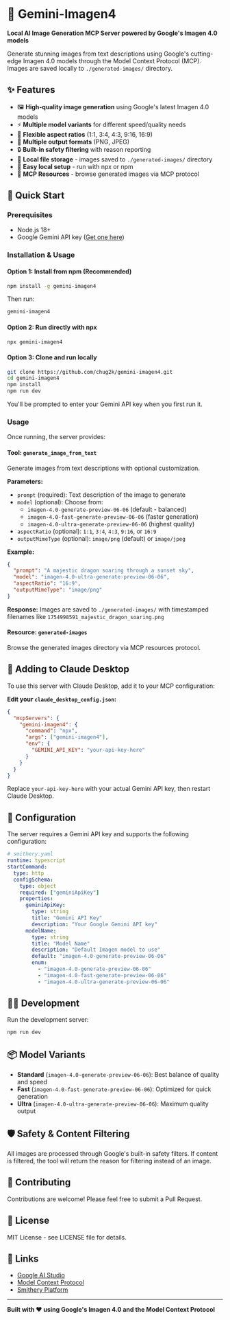 # 🎨 Gemini-Imagen4

**Local AI Image Generation MCP Server powered by Google's Imagen 4.0 models**

Generate stunning images from text descriptions using Google's cutting-edge Imagen 4.0 models through the Model Context Protocol (MCP). Images are saved locally to `./generated-images/` directory.

## ✨ Features

- 🖼️ **High-quality image generation** using Google's latest Imagen 4.0 models
- ⚡ **Multiple model variants** for different speed/quality needs
- 🎯 **Flexible aspect ratios** (1:1, 3:4, 4:3, 9:16, 16:9)
- 📸 **Multiple output formats** (PNG, JPEG)
- 🔒 **Built-in safety filtering** with reason reporting
- 💾 **Local file storage** - images saved to `./generated-images/` directory
- 🚀 **Easy local setup** - run with npx or npm
- 🔌 **MCP Resources** - browse generated images via MCP protocol

## 🚀 Quick Start

### Prerequisites
- Node.js 18+
- Google Gemini API key ([Get one here](https://ai.google.dev/))

### Installation & Usage

#### Option 1: Install from npm (Recommended)
```bash
npm install -g gemini-imagen4
```

Then run:
```bash
gemini-imagen4
```

#### Option 2: Run directly with npx
```bash
npx gemini-imagen4
```

#### Option 3: Clone and run locally
```bash
git clone https://github.com/chug2k/gemini-imagen4.git
cd gemini-imagen4
npm install
npm run dev
```

You'll be prompted to enter your Gemini API key when you first run it.

### Usage

Once running, the server provides:

#### Tool: `generate_image_from_text`
Generate images from text descriptions with optional customization.

**Parameters:**
- `prompt` (required): Text description of the image to generate
- `model` (optional): Choose from:
  - `imagen-4.0-generate-preview-06-06` (default - balanced)
  - `imagen-4.0-fast-generate-preview-06-06` (faster generation)
  - `imagen-4.0-ultra-generate-preview-06-06` (highest quality)
- `aspectRatio` (optional): `1:1`, `3:4`, `4:3`, `9:16`, or `16:9`
- `outputMimeType` (optional): `image/png` (default) or `image/jpeg`

**Example:**
```json
{
  "prompt": "A majestic dragon soaring through a sunset sky",
  "model": "imagen-4.0-ultra-generate-preview-06-06",
  "aspectRatio": "16:9",
  "outputMimeType": "image/png"
}
```

**Response:**
Images are saved to `./generated-images/` with timestamped filenames like `1754998591_majestic_dragon_soaring.png`

#### Resource: `generated-images`
Browse the generated images directory via MCP resources protocol.

## 🔌 Adding to Claude Desktop

To use this server with Claude Desktop, add it to your MCP configuration:

**Edit your `claude_desktop_config.json`:**
```json
{
  "mcpServers": {
    "gemini-imagen4": {
      "command": "npx",
      "args": ["gemini-imagen4"],
      "env": {
        "GEMINI_API_KEY": "your-api-key-here"
      }
    }
  }
}
```

Replace `your-api-key-here` with your actual Gemini API key, then restart Claude Desktop.

## 🔧 Configuration

The server requires a Gemini API key and supports the following configuration:

```yaml
# smithery.yaml
runtime: typescript
startCommand:
  type: http
  configSchema:
    type: object
    required: ["geminiApiKey"]
    properties:
      geminiApiKey:
        type: string
        title: "Gemini API Key"
        description: "Your Google Gemini API key"
      modelName:
        type: string
        title: "Model Name"
        description: "Default Imagen model to use"
        default: "imagen-4.0-generate-preview-06-06"
        enum: 
          - "imagen-4.0-generate-preview-06-06"
          - "imagen-4.0-fast-generate-preview-06-06"
          - "imagen-4.0-ultra-generate-preview-06-06"
```

## 🏃‍♂️ Development

Run the development server:
```bash
npm run dev
```

## 📦 Model Variants

- **Standard** (`imagen-4.0-generate-preview-06-06`): Best balance of quality and speed
- **Fast** (`imagen-4.0-fast-generate-preview-06-06`): Optimized for quick generation
- **Ultra** (`imagen-4.0-ultra-generate-preview-06-06`): Maximum quality output

## 🛡️ Safety & Content Filtering

All images are processed through Google's built-in safety filters. If content is filtered, the tool will return the reason for filtering instead of an image.

## 🤝 Contributing

Contributions are welcome! Please feel free to submit a Pull Request.

## 📄 License

MIT License - see LICENSE file for details.

## 🔗 Links

- [Google AI Studio](https://ai.google.dev/)
- [Model Context Protocol](https://modelcontextprotocol.io/)
- [Smithery Platform](https://smithery.ai/)

---

**Built with ❤️ using Google's Imagen 4.0 and the Model Context Protocol**